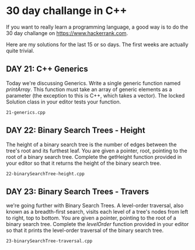 # 30 day challange in C++

If you want to really learn a programming language, a good way is to do the 30 day 
challange on https://www.hackerrank.com.

Here are my solutions for the last 15 or so days. The first weeks are actually quite trivial.

## DAY 21: C++ Generics
Today we're discussing Generics. Write a single generic function named *printArray*. This 
function must take an array of generic elements as a parameter (the exception to this 
is C++, which takes a vector). The locked Solution class in your editor tests your function.

    21-generics.cpp
    
## DAY 22: Binary Search Trees - Height
The height of a binary search tree is the number of edges between the tree's root 
and its furthest leaf. You are given a pointer, root, pointing to the root of a binary 
search tree. Complete the getHeight function provided in your editor so that it returns 
the height of the binary search tree.

    22-binarySearchTree-height.cpp

## DAY 23: Binary Search Trees - Travers
we're going further with Binary Search Trees. A level-order traversal, 
also known as a breadth-first search, visits each level of a tree's nodes from left to 
right, top to bottom. You are given a pointer, pointing to the root of a binary search 
tree. Complete the *levelOrder* function provided in your editor so that it prints the 
level-order traversal of the binary search tree.

    23-binarySearchTree-traversal.cpp
